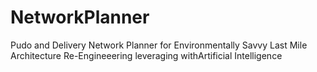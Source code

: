 # NetworkPlanner
Pudo and Delivery Network Planner for Environmentally Savvy Last Mile Architecture Re-Engineeering leveraging withArtificial Intelligence 
